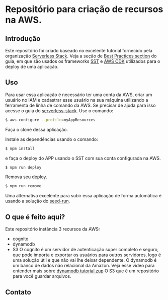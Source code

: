 # Repositório para criação de recursos na AWS.  

## Introdução
Este repositório foi criado baseado no excelente tutorial fornecido pela organização [Serverless Stack](https://serverless-stack.com). Veja a seção de [Best Practices section](https://serverless-stack.com/chapters/best-practices-for-building-serverless-apps.html) do guia, em que são usados os frameworks [SST](https://github.com/serverless-stack/serverless-stack) e [AWS CDK](https://aws.amazon.com/cdk/) utilizados para o deploy de uma aplicação.

## Uso

Para usar essa aplicação é necessário ter uma conta da AWS, criar um usuário no IAM e cadastrar esse usuário na sua máquina utilizando a ferramenta de linha de comando da AWS.
Se precisar de ajuda para isso acesse o guia do [serverless-stack](https://serverless-stack.com/#guide).
Use o comando:
``` bash
$ aws configure --profile=myAppResources
```

Faça o clone dessa aplicação.

Instale as dependências usando o comando:

``` bash
$ npm install
```

e faça o deploy do APP usando o SST com sua conta configurada na AWS.

``` bash
$ npm run deploy
```

Remova seu deploy.

``` bash
$ npm run remove
```

Uma alternativa excelente para subir essa aplicação de forma automática é usando a solução do [seed-run](https://seed.run/).

## O que é feito aqui?
Este repositório instância 3 recursos da AWS:
 - cognito
 - dynamodb
 - S3
O cognito é um servidor de autenticação super completo e seguro, que pode importa e exportar os usuários para outros servidores, logo é uma solução útil e que não vai lhe deixar dependente.
O dynamodb é um banco de dados não relacional da Amazon. Veja esse vídeo para entender mais sobre [dynamodb tutorial zup](https://www.youtube.com/watch?v=_l_KBcqfPio)
O S3 que é um repositório para você guardar arquivos.

## Contato

[Email]: mailto:giovanni.schimidt@gmail.com
